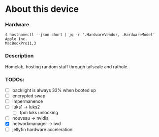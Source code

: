 # About this device

### Hardware

```
$ hostnamectl --json short | jq -r '.HardwareVendor, .HardwareModel'
Apple Inc.
MacBookPro11,3
```

### Description

Homelab, hosting random stuff through tailscale and rathole.

### TODOs:

- [ ] backlight is always 33% when booted up
- [ ] encrypted swap
- [ ] impermanence
- [ ] luks1 -> luks2
  - [ ] tpm luks unlocking
- [ ] nouveau -> nvidia
- [x] networkmanager -> iwd
- [ ] jellyfin hardware acceleration
